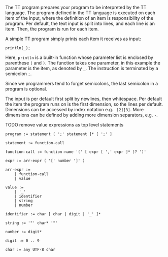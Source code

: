 The TT program prepares your program to be interpreted by the TT language. The
program defined in the TT language is executed on each item of the input, where
the definition of an item is responsibility of the program. Per default, the
text input is split into lines, and each line is an item. Then, the program is
run for each item.

A simple TT program simply prints each item it receives as input:

```
println(_);
```

Here, `println` is a built-in function whose parameter list is enclosed by
parenthese `(` and `)`. The function takes one parameter, in this example the
parameter is the item, as denoted by `_`. The instruction is terminated by a
semicolon `;`.

Since we programmers tend to forget semicolons, the last semicolon in a program
is optional.

The input is per default first split by newlines, then whitespace. Per default
the item the program runs on is the first dimension, so the lines per default.
Dimensions can be accessed by index notation e.g. `_[2][3]`. More dimensions
can be defined by adding more dimension separators, e.g. `-`.

TODO remove value expressions as top level statements

```
program := statement [ ';' statement ]* [ ';' ]

statement := function-call

function-call := function-name '(' [ expr [ ',' expr ]* ]? ')'

expr := arr-expr ( '[' number ']' )

arr-expr :=
    | function-call
    | value

value :=
    | '_'
    | identifier
    | string
    | number

identifier := char [ char | digit | '_' ]*

string := '"' char* '"'

number := digit*

digit := 0 .. 9

char := any UTF-8 char
```
